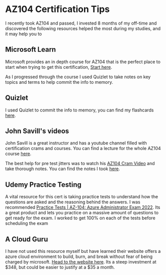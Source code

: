 # AZ104 Certification Tips
I recently took AZ104 and passed, I invested 8 months of my off-time and discovered the following resources helped the most during my studies, and it may help you to

## Microsoft Learn

Microsoft provides an in depth course for AZ104 that is the perfect place to start when trying to get this certification, [Start here](https://docs.microsoft.com/en-us/learn/certifications/exams/az-104).

As I progressed through the course I used Quizlet to take notes on key topics and terms to help commit the info to memory.

## Quizlet

I used Quizlet to commit the info to memory, you can find my flashcards [here](https://quizlet.com/bRad1300/folders/az-104/sets).

## John Savill's videos

John Savill is a great instructor and has a youtube channel filled with certification crams and courses. You can find a lecture for the whole AZ104 course [here](https://www.youtube.com/playlist?list=PLlVtbbG169nGlGPWs9xaLKT1KfwqREHbs).

The best help for pre test jitters was to watch his [AZ104 Cram Video](https://www.youtube.com/watch?v=VOod_VNgdJk) and take thorough notes. You can find the notes I took [here](https://github.com/BradleyRayTroxel/BradleyRayTroxel/blob/main/AZ104/JohnSavillCramNotes.md).

## Udemy Practice Testing

A vital resource for this cert is taking practice tests to understand how the questions are asked and the reasoning behind the answers. I was recommended [Practice Tests | AZ-104: Azure Administrator Exam 2022](https://www.udemy.com/share/105EsG3@GHbHyWmOrcDnxIXgcW7QvhvvD4dl8Aw5LaujVVYIXQ3dZXYnfwp1hSstatYPY_6J-Q==/). Its a great product and lets you practice on a massive amount of questions to get ready for the exam. I worked to get 100% on each of the tests before scheduling the exam

## A Cloud Guru

I have not used this resource myself but have learned their website offers a azure cloud environment to build, burn, and break without fear of being charged by microsoft. [Head to the website here](https://acloudguru.com/). Its a steep investment at $348, but could be easier to justify at a $35 a month.
